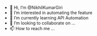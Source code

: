 - 👋 Hi, I’m @NikhilKumarGiri
- 👀 I’m interested in automating the feature
- 🌱 I’m currently learning API Automation
- 💞️ I’m looking to collaborate on ...
- 📫 How to reach me ...

<!---
NikhilKumarGiri/NikhilKumarGiri is a ✨ special ✨ repository because its `README.md` (this file) appears on your GitHub profile.
You can click the Preview link to take a look at your changes.
--->
